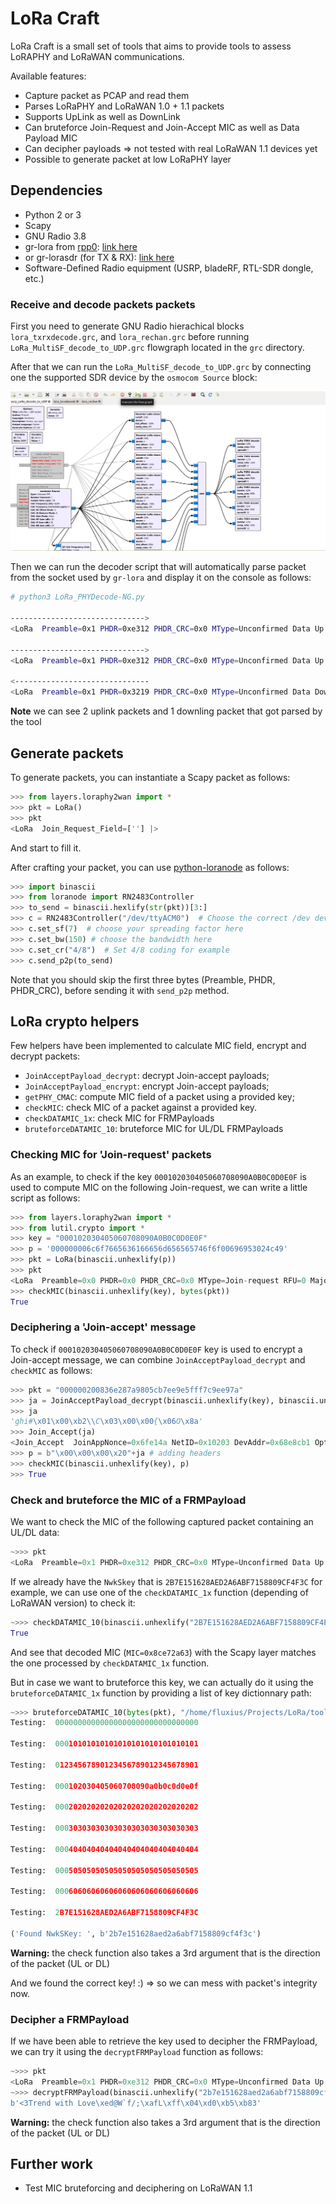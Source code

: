 # LoRa Craft

LoRa Craft is a small set of tools that aims to provide tools to assess LoRAPHY and LoRaWAN communications.

Available features:

* Capture packet as PCAP and read them
* Parses LoRaPHY and LoRaWAN 1.0 + 1.1 packets
* Supports UpLink as well as DownLink
* Can bruteforce Join-Request and Join-Accept MIC as well as Data Payload MIC
* Can decipher payloads => not tested with real LoRaWAN 1.1 devices yet
* Possible to generate packet at low LoRaPHY layer

## Dependencies

* Python 2 or 3
* Scapy
* GNU Radio 3.8
* gr-lora from [rpp0](https://github.com/rpp0): [link here](https://github.com/rpp0/gr-lora)
* or gr-lorasdr (for TX & RX): [link here](https://github.com/tapparelj/gr-lora_sdr)
* Software-Defined Radio equipment (USRP, bladeRF, RTL-SDR dongle, etc.)

### Receive and decode packets packets

First you need to generate GNU Radio hierachical blocks `lora_txrxdecode.grc`, and `lora_rechan.grc` before running `LoRa_MultiSF_decode_to_UDP.grc` flowgraph located in the `grc` directory.

After that we can run the `LoRa_MultiSF_decode_to_UDP.grc` by connecting one the supported SDR device by the `osmocom Source` block:

![alt text](https://github.com/PentHertz/LoRa_Craft/blob/master/img/LoRaMultiSF.png "Multi channel and SF flowgraph")

Then we can run the decoder script that will automatically parse packet from the socket used by `gr-lora` and display it on the console as follows:

```bash
# python3 LoRa_PHYDecode-NG.py   

------------------------------>
<LoRa  Preamble=0x1 PHDR=0xe312 PHDR_CRC=0x0 MType=Unconfirmed Data Up RFU=0 Major=0 DevAddr=[<DevAddrElem  NwkID=0x6e NwkAddr=0x260117 |>] FCtrl=[<FCtrl_Link  ADR=1 ADRACKReq=0 ACK=0 UpClassB_DownFPending=0 FOptsLen=0 |>] FCnt=0 FPort=1 ULDataPayload="M\x93'\tT\xd6\xa4\x02\x8e\x0e9f\xdc\xfd\xec\x898" MIC=0x8ce72a63 CRC=0x978e |>

------------------------------>
<LoRa  Preamble=0x1 PHDR=0xe312 PHDR_CRC=0x0 MType=Unconfirmed Data Up RFU=0 Major=0 DevAddr=[<DevAddrElem  NwkID=0x6e NwkAddr=0x260117 |>] FCtrl=[<FCtrl_Link  ADR=1 ADRACKReq=0 ACK=0 UpClassB_DownFPending=0 FOptsLen=0 |>] FCnt=1 FPort=1 ULDataPayload='w\xf96\x98\x9f\x1a\x1e\x14\xa3\xac\xb4\xbe_X&\xa1\x81' MIC=0x43f31d41 CRC=0x6b0 |>

<------------------------------
<LoRa  Preamble=0x1 PHDR=0x3219 PHDR_CRC=0x0 MType=Unconfirmed Data Down RFU=0 Major=0 DevAddr=[<DevAddrElem  NwkID=0x6e NwkAddr=0x260117 |>] FCtrl=[<FCtrl_Link  ADR=0 ADRACKReq=0 ACK=0 UpClassB_DownFPending=0 FOptsLen=0 |>] FCnt=0 FPort=1 DLDataPayload="\xb9d\x8c\xf90'" MIC=0xd395a01e |>
```

**Note** we can see 2 uplink packets and 1 downling packet that got parsed by the tool

## Generate packets

To generate packets, you can instantiate a Scapy packet as follows:

```python
>>> from layers.loraphy2wan import *
>>> pkt = LoRa()
>>> pkt
<LoRa  Join_Request_Field=[''] |>
```

And start to fill it.

After crafting your packet, you can use [python-loranode](https://github.com/rpp0/python-loranode) as follows:

```python
>>> import binascii
>>> from loranode import RN2483Controller
>>> to_send = binascii.hexlify(str(pkt))[3:]
>>> c = RN2483Controller("/dev/ttyACM0")  # Choose the correct /dev device here
>>> c.set_sf(7)  # choose your spreading factor here
>>> c.set_bw(150) # choose the bandwidth here
>>> c.set_cr("4/8")  # Set 4/8 coding for example
>>> c.send_p2p(to_send)
```

Note that you should skip the first three bytes (Preamble, PHDR, PHDR_CRC), before sending it with `send_p2p` method.

## LoRa crypto helpers

Few helpers have been implemented to calculate MIC field, encrypt and decrypt packets:

* `JoinAcceptPayload_decrypt`: decrypt Join-accept payloads;
* `JoinAcceptPayload_encrypt`: encrypt Join-accept payloads;
* `getPHY_CMAC`: compute MIC field of a packet using a provided key;
* `checkMIC`: check MIC of a packet against a provided key.
* `checkDATAMIC_1x`: check MIC for FRMPayloads
* `bruteforceDATAMIC_10`: bruteforce MIC for UL/DL FRMPayloads


### Checking MIC for 'Join-request' packets

As an example, to check if the key `000102030405060708090A0B0C0D0E0F` is used to compute MIC on the following Join-request, we can write a little script as follows:

```python
>>> from layers.loraphy2wan import *
>>> from lutil.crypto import *
>>> key = "000102030405060708090A0B0C0D0E0F"
>>> p = '000000006c6f7665636166656d656565746f6f00696953024c49'
>>> pkt = LoRa(binascii.unhexlify(p))
>>> pkt
<LoRa  Preamble=0x0 PHDR=0x0 PHDR_CRC=0x0 MType=Join-request RFU=0 Major=0 Join_Request_Field=[<Join_Request  AppEUI='lovecafe' DevEUI='meeetoo' DevNonce=26985 |>] MIC=0x53024c49 |>
>>> checkMIC(binascii.unhexlify(key), bytes(pkt))
True
```

### Deciphering a 'Join-accept' message

To check if `000102030405060708090A0B0C0D0E0F` key is used to encrypt a Join-accept message, we can combine `JoinAcceptPayload_decrypt` and `checkMIC` as follows:

```python
>>> pkt = "000000200836e287a9805cb7ee9e5fff7c9ee97a"
>>> ja = JoinAcceptPayload_decrypt(binascii.unhexlify(key), binascii.unhexlify(pkt))
>>> ja
'ghi#\x01\x00\xb2\\C\x03\x00\x00{\x06O\x8a'
>>> Join_Accept(ja)
<Join_Accept  JoinAppNonce=0x6fe14a NetID=0x10203 DevAddr=0x68e8cb1 OptNeg=0 RX1DRoffset=0x0 RX2_Data_rate=0x0 RxDelay=0x0 |<Padding  load='\xbejsu' |>>
>>> p = b"\x00\x00\x00\x20"+ja # adding headers
>>> checkMIC(binascii.unhexlify(key), p)
>>> True
```

### Check and bruteforce the MIC of a FRMPayload

We want to check the MIC of the following captured packet containing an UL/DL data:

```python
~>>> pkt
<LoRa  Preamble=0x1 PHDR=0xe312 PHDR_CRC=0x0 MType=Unconfirmed Data Up RFU=0 Major=0 DevAddr=[<DevAddrElem  NwkID=0x6e NwkAddr=0x260117 |>] FCtrl=[<FCtrl_Link  ADR=1 ADRACKReq=0 ACK=0 UpClassB_DownFPending=0 FOptsLen=0 |>] FCnt=0 FPort=1 ULDataPayload="M\x93'\tT\xd6\xa4\x02\x8e\x0e9f\xdc\xfd\xec\x898" MIC=0x8ce72a63 CRC=0x978e |>
```

If we already have the `NwkSkey` that is `2B7E151628AED2A6ABF7158809CF4F3C` for example, we can use one of the `checkDATAMIC_1x` function (depending of LoRaWAN version) to check it:

```python
~>>> checkDATAMIC_10(binascii.unhexlify("2B7E151628AED2A6ABF7158809CF4F3C"), bytes(pkt))
True
```

And see that decoded MIC (`MIC=0x8ce72a63`) with the Scapy layer matches the one processed by `checkDATAMIC_1x` function.

But in case we want to bruteforce this key, we can actually do it using the `bruteforceDATAMIC_1x` function by providing a list of key dictionnary path:

```python
~>>> bruteforceDATAMIC_10(bytes(pkt), "/home/fluxius/Projects/LoRa/tools/LoRa_Craft/resources/keydict.lst")
Testing:  00000000000000000000000000000000

Testing:  00010101010101010101010101010101

Testing:  01234567890123456789012345678901

Testing:  000102030405060708090a0b0c0d0e0f

Testing:  00020202020202020202020202020202

Testing:  00030303030303030303030303030303

Testing:  00040404040404040404040404040404

Testing:  00050505050505050505050505050505

Testing:  00060606060606060606060606060606

Testing:  2B7E151628AED2A6ABF7158809CF4F3C

('Found NwkSKey: ', b'2b7e151628aed2a6abf7158809cf4f3c')
```

**Warning:** the check function also takes a 3rd argument that is the direction of the packet (UL or DL)

And we found the correct key! :) => so we can mess with packet's integrity now.


### Decipher a FRMPayload

If we have been able to retrieve the key used to decipher the FRMPayload, we can try it using the `decryptFRMPayload` function as follows:

```python
~>>> pkt
<LoRa  Preamble=0x1 PHDR=0xe312 PHDR_CRC=0x0 MType=Unconfirmed Data Up RFU=0 Major=0 DevAddr=[<DevAddrElem  NwkID=0x6e NwkAddr=0x260117 |>] FCtrl=[<FCtrl_Link  ADR=1 ADRACKReq=0 ACK=0 UpClassB_DownFPending=0 FOptsLen=0 |>] FCnt=0 FPort=1 ULDataPayload="M\x93'\tT\xd6\xa4\x02\x8e\x0e9f\xdc\xfd\xec\x898" MIC=0x8ce72a63 CRC=0x978e |>
~>>> decryptFRMPayload(binascii.unhexlify("2b7e151628aed2a6abf7158809cf4f3c"), bytes(pkt))
b'<3Trend with Love\xed@W`f/;\xafL\xff\x04\xd0\xb5\xb83'
```

**Warning:** the check function also takes a 3rd argument that is the direction of the packet (UL or DL)

## Further work

* Test MIC bruteforcing and deciphering on LoRaWAN 1.1
